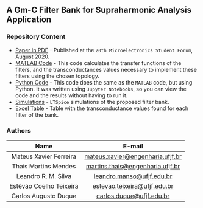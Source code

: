 ## A Gm-C Filter Bank for Supraharmonic Analysis Application

### Repository Content

* [Paper in PDF](https://github.com/mateus-xavier/A-Gm-C-Filter-Bank-for-Supraharmonic-Analysis-Application/blob/master/FilterBank.rar) - Published at the `20th Microelectronics Student Forum`, August 2020.
* [MATLAB Code]([Root](/gmCFilter.m)) - This code calculates the transfer functions of the filters, and the transconductances values necessary to implement these filters using the chosen topology.
* [Python Code]([Root](/Gm-C_Filter_Bank.ipynb)) - This code does the same as the `MATLAB` code, but using Python. It was written using `Jupyter Notebooks`, so you can view the code and the results without having to run it.
* [Simulations]([Root](/FilterBank.rar)) - `LTSpice` simulations of the proposed filter bank.
* [Excel Table]([Root](/Valores.xlsx)) - Table with the transconductance values found for each filter of the bank.


### Authors

| Name | E-mail|
| :---:  | :---: |
| Mateus Xavier Ferreira | mateus.xavier@engenharia.ufjf.br |
| Thais Martins Mendes | martins.thais@engenharia.ufjf.br |
| Leandro R. M. Silva | leandro.manso@ufjf.edu.br |
| Estêvão Coelho Teixeira | estevao.teixeira@ufjf.edu.br |
| Carlos Augusto Duque | carlos.duque@ufjf.edu.br |
